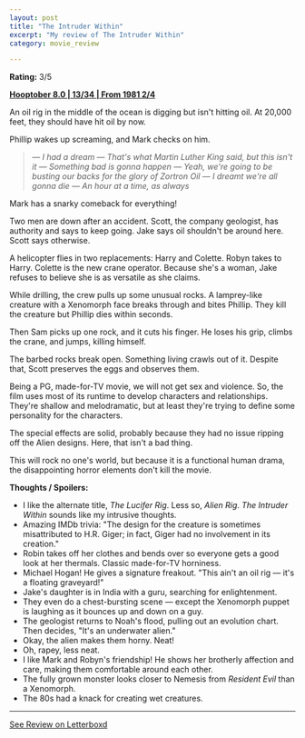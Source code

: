 ```yaml
---
layout: post
title: "The Intruder Within"
excerpt: "My review of The Intruder Within"
category: movie_review

---
```


**Rating:** 3/5

<b><a href="">Hooptober 8.0 | 13/34 | From 1981 2/4</a></b>

An oil rig in the middle of the ocean is digging but isn't hitting oil. At 20,000 feet, they should have hit oil by now.

Phillip wakes up screaming, and Mark checks on him.

<blockquote><i>— I had a dream
— That's what Martin Luther King said, but this isn't it
— Something bad is gonna happen
— Yeah, we're going to be busting our backs for the glory of Zortron Oil
— I dreamt we're all gonna die
— An hour at a time, as always</i></blockquote>

Mark has a snarky comeback for everything!

Two men are down after an accident. Scott, the company geologist, has authority and says to keep going. Jake says oil shouldn't be around here. Scott says otherwise.

A helicopter flies in two replacements: Harry and Colette. Robyn takes to Harry. Colette is the new crane operator. Because she's a woman, Jake refuses to believe she is as versatile as she claims.

While drilling, the crew pulls up some unusual rocks. A lamprey-like creature with a Xenomorph face breaks through and bites Phillip. They kill the creature but Phillip dies within seconds.

Then Sam picks up one rock, and it cuts his finger. He loses his grip, climbs the crane, and jumps, killing himself.

The barbed rocks break open. Something living crawls out of it. Despite that, Scott preserves the eggs and observes them.

Being a PG, made-for-TV movie, we will not get sex and violence. So, the film uses most of its runtime to develop characters and relationships. They're shallow and melodramatic, but at least they're trying to define some personality for the characters.

The special effects are solid, probably because they had no issue ripping off the Alien designs. Here, that isn't a bad thing.

This will rock no one's world, but because it is a functional human drama, the disappointing horror elements don't kill the movie.

<b>Thoughts / Spoilers:</b>
* I like the alternate title, <i>The Lucifer Rig</i>. Less so, <i>Alien Rig</i>. <i>The Intruder Within</i> sounds like my intrusive thoughts.
* Amazing IMDb trivia: "The design for the creature is sometimes misattributed to H.R. Giger; in fact, Giger had no involvement in its creation."
* Robin takes off her clothes and bends over so everyone gets a good look at her thermals. Classic made-for-TV horniness.
* Michael Hogan! He gives a signature freakout. "This ain't an oil rig — it's a floating graveyard!"
* Jake's daughter is in India with a guru, searching for enlightenment.
* They even do a chest-bursting scene — except the Xenomorph puppet is laughing as it bounces up and down on a guy.
* The geologist returns to Noah's flood, pulling out an evolution chart. Then decides, "It's an underwater alien."
* Okay, the alien makes them horny. Neat!
* Oh, rapey, less neat.
* I like Mark and Robyn's friendship! He shows her brotherly affection and care, making them comfortable around each other.
* The fully grown monster looks closer to Nemesis from <i>Resident Evil</i> than a Xenomorph.
* The 80s had a knack for creating wet creatures.

<hr>

[See Review on Letterboxd](https://boxd.it/5AOZi5)
